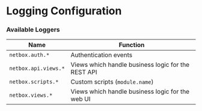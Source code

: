 # Logging Configuration

### Available Loggers

| Name                            | Function                                               |
|---------------------------------|--------------------------------------------------------|
| `netbox.auth.*`                 | Authentication events                                  |
| `netbox.api.views.*`            | Views which handle business logic for the REST API     |
| `netbox.scripts.*`              | Custom scripts (`module.name`)                         |
| `netbox.views.*`                | Views which handle business logic for the web UI       |
